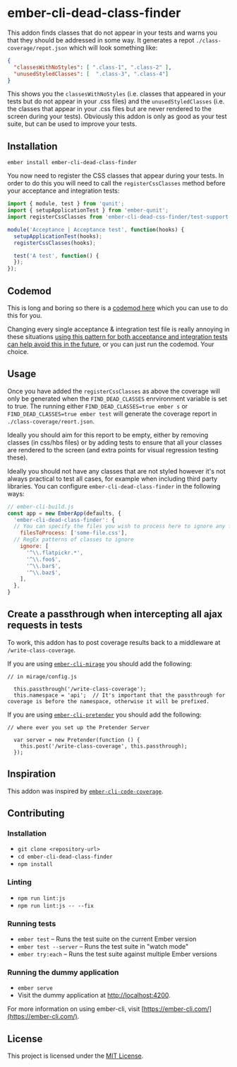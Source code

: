 ember-cli-dead-class-finder
==============================================================================

This addon finds classes that do not appear in your tests and warns you that they should be addressed in some way. It generates a repot `./class-coverage/repot.json` which will look something like:

```json
{
  "classesWithNoStyles": [ ".class-1", ".class-2" ],
  "unusedStyledClasses": [  ".class-3", ".class-4"]
}
```

This shows you the `classesWithNoStyles` (i.e. classes that appeared in your tests but do not appear in your .css files) and the `unusedStyledClasses` (i.e. the classes that appear in your .css files but are never rendered to the screen during your tests). Obviously this addon is only as good as your test suite, but can be used to improve your tests.


Installation
------------------------------------------------------------------------------

```
ember install ember-cli-dead-class-finder
```

You now need to register the CSS classes that appear during your tests. In order to do this you will need to call the `registerCssClasses` method before your acceptance and integration tests:

```js
import { module, test } from 'qunit';
import { setupApplicationTest } from 'ember-qunit';
import registerCssClasses from 'ember-cli-dead-css-finder/test-support';

module('Acceptance | Acceptance test', function(hooks) {
  setupApplicationTest(hooks);
  registerCssClasses(hooks);

  test('A test', function() {
  });
});
```

## Codemod

This is long and boring so there is a [codemod here](https://github.com/dexturr/dead-class-finder-codemod) which you can use to do this for you.

Changing every single acceptance & integration test file is really annoying in these situations [using this pattern for both acceptance and integration tests can help avoid this in the future](https://github.com/dexturr/acceptance-test-blueprint), or you can just run the codemod. Your choice.

Usage
------------------------------------------------------------------------------

Once you have added the `registerCssClasses` as above the coverage will only be generated when the `FIND_DEAD_CLASSES` enrvironment variable is set to true. The running either `FIND_DEAD_CLASSES=true ember s` or `FIND_DEAD_CLASSES=true ember test` will generate the coverage report in `./class-coverage/reort.json`.

Ideally you should aim for this report to be empty, either by removing classes (in css/hbs files) or by adding tests to ensure that all your classes are rendered to the screen (and extra points for visual regression testing these). 

Ideally you should not have any classes that are not styled however it's not always practical to test all cases, for example when including third party libraries. You can configure `ember-cli-dead-class-finder` in the following ways:

```js
// ember-cli-build.js
const app = new EmberApp(defaults, {
  'ember-cli-dead-class-finder': {
  // You can specify the files you wish to process here to ignore any files you do not care about
    filesToProcess: ['some-file.css'], 
  // RegEx patterns of classes to ignore
    ignore: [
      '^\\.flatpickr.*',
      '^\\.foo$',
      '^\\.bar$',
      '^\\.baz$',
    ],
  },
}
```

## Create a passthrough when intercepting all ajax requests in tests

To work, this addon has to post coverage results back to a middleware at `/write-class-coverage`.

If you are using [`ember-cli-mirage`](http://www.ember-cli-mirage.com) you should add the following:

```
// in mirage/config.js

  this.passthrough('/write-class-coverage');
  this.namespace = 'api';  // It's important that the passthrough for coverage is before the namespace, otherwise it will be prefixed.
```

If you are using [`ember-cli-pretender`](https://github.com/rwjblue/ember-cli-pretender) you should add the following:

```
// where ever you set up the Pretender Server

  var server = new Pretender(function () {
    this.post('/write-class-coverage', this.passthrough);
  });
```

## Inspiration

This addon was inspired by [`ember-cli-code-coverage`](https://github.com/kategengler/ember-cli-code-coverage).


Contributing
------------------------------------------------------------------------------

### Installation

* `git clone <repository-url>`
* `cd ember-cli-dead-class-finder`
* `npm install`

### Linting

* `npm run lint:js`
* `npm run lint:js -- --fix`

### Running tests

* `ember test` – Runs the test suite on the current Ember version
* `ember test --server` – Runs the test suite in "watch mode"
* `ember try:each` – Runs the test suite against multiple Ember versions

### Running the dummy application

* `ember serve`
* Visit the dummy application at [http://localhost:4200](http://localhost:4200).

For more information on using ember-cli, visit [https://ember-cli.com/](https://ember-cli.com/).

License
------------------------------------------------------------------------------

This project is licensed under the [MIT License](LICENSE.md).
